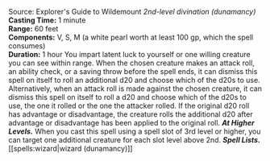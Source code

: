 Source: Explorer's Guide to Wildemount
*2nd-level divination (dunamancy)*
**Casting Time:** 1 minute  
**Range:** 60 feet  
**Components:** V, S, M (a white pearl worth at least 100 gp, which the spell consumes)  
**Duration:** 1 hour
You impart latent luck to yourself or one willing creature you can see within range. When the chosen creature makes an attack roll, an ability check, or a saving throw before the spell ends, it can dismiss this spell on itself to roll an additional d20 and choose which of the d20s to use. Alternatively, when an attack roll is made against the chosen creature, it can dismiss this spell on itself to roll a d20 and choose which of the d20s to use, the one it rolled or the one the attacker rolled.
If the original d20 roll has advantage or disadvantage, the creature rolls the additional d20 after advantage or disadvantage has been applied to the original roll.
***At Higher Levels.*** When you cast this spell using a spell slot of 3rd level or higher, you can target one additional creature for each slot level above 2nd.
***Spell Lists.*** [[spells:wizard|wizard (dunamancy)]]